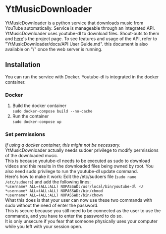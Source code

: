 # YtMusicDownloader
YtMusicDownloader is a python service that downloads music from YouTube automatically. Service is manageable through an integrated API.  
YtMusicDownloader uses youtube-dl to download files. Shout-outs to them and [here](https://github.com/ytdl-org/youtube-dl)'s the project page.
To see features and usage of the API, refer to "YtMusicDownloader/docs/API User Guide.md". this document is also available on "/" once the web server is running. 
## Installation
You can run the service with Docker. Youtube-dl is integrated in the docker container.
### Docker
1. Build the docker container  
`sudo docker-compose build --no-cache`
2. Run the container  
`sudo docker-compose up`
### Set permissions
*If using a docker container, this might not be necessary.*
YtMusicDownloader actually needs sudoer privilege to modify permissions of the downloaded music.  
This is because youtube-dl needs to be executed as sudo to download videos and this results in the downloaded files being owned by root.
You also need sudo privilege to run the youtube-dl update command.  
Here's how to make it work:
Edit the /etc/sudoers file (`sudo nano /etc/sudoers`) and add the following lines:  
`*username* ALL=(ALL:ALL) NOPASSWD:/usr/local/bin/youtube-dl -U`  
`*username* ALL=(ALL:ALL) NOPASSWD:/bin/chmod`  
`*username* ALL=(ALL:ALL) NOPASSWD:/bin/chown`  
What this does is that your user can now use these two commands with sudo without the need of enter the password.  
This is secure because you still need to be connected as the user to use the commands, and you have to enter the password to do so.  
It is only unsecure if you fear that someone physically uses your computer while you left with your session open.   

